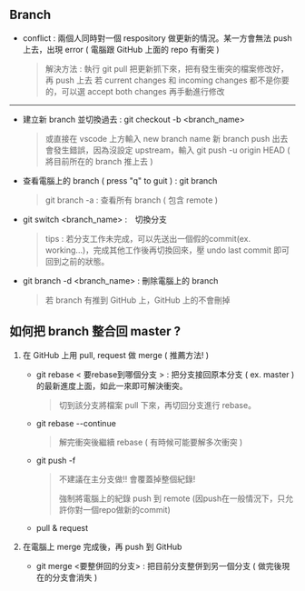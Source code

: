 ## Branch
- conflict : 兩個人同時對一個 respository 做更新的情況。某一方會無法 push 上去，出現 error ( 電腦跟 GitHub 上面的 repo 有衝突 )
  > 解決方法 : 執行 git pull 把更新抓下來，把有發生衝突的檔案修改好，再 push 上去
  > 若 current changes 和 incoming changes 都不是你要的，可以選 accept both changes 再手動進行修改
--------------

- 建立新 branch 並切換過去 : git checkout -b <branch_name>
  > 或直接在 vscode 上方輸入 new branch name
  > 新 branch push 出去會發生錯誤，因為沒設定 upstream，輸入 git push -u origin HEAD ( 將目前所在的 branch 推上去 )
- 查看電腦上的 branch ( press "q" to guit ) : git branch
  > git branch -a : 查看所有 branch ( 包含 remote )
- git switch <branch_name> :　切換分支
  > tips : 若分支工作未完成，可以先送出一個假的commit(ex. working...)，完成其他工作後再切換回來，壓 undo last commit 即可回到之前的狀態。
- git branch -d <branch_name> : 刪除電腦上的 branch
  > 若 branch 有推到 GitHub 上，GitHub 上的不會刪掉

## 如何把 branch 整合回 master ?
1. 在 GitHub 上用 pull, request 做 merge ( 推薦方法! )
   - git rebase < 要rebase到哪個分支 > : 把分支接回原本分支 ( ex. master ) 的最新進度上面，如此一來即可解決衝突。
     > 切到該分支將檔案 pull 下來，再切回分支進行 rebase。
   - git rebase --continue
     > 解完衝突後繼續 rebase ( 有時候可能要解多次衝突 )
   - git push -f
     > 不建議在主分支做!! 會覆蓋掉整個紀錄!
     > 
     > 強制將電腦上的紀錄 push 到 remote (因push在一般情況下，只允許你對一個repo做新的commit)
   - pull & request
     
2. 在電腦上 merge 完成後，再 push 到 GitHub
   - git merge <要整併回的分支> : 把目前分支整併到另一個分支 ( 做完後現在的分支會消失 ) 

